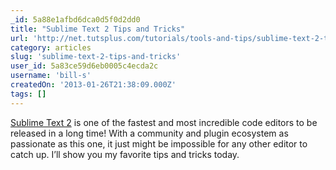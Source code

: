 ```yaml
---
_id: 5a88e1afbd6dca0d5f0d2dd0
title: "Sublime Text 2 Tips and Tricks"
url: 'http://net.tutsplus.com/tutorials/tools-and-tips/sublime-text-2-tips-and-tricks/'
category: articles
slug: 'sublime-text-2-tips-and-tricks'
user_id: 5a83ce59d6eb0005c4ecda2c
username: 'bill-s'
createdOn: '2013-01-26T21:38:09.000Z'
tags: []
---
```


<a href="http://www.sublimetext.com/dev">Sublime Text 2</a> is one of the fastest and most incredible code editors to be released in a long time! With a community and plugin ecosystem as passionate as this one, it just might be impossible for any other editor to catch up. I’ll show you my favorite tips and tricks today.
